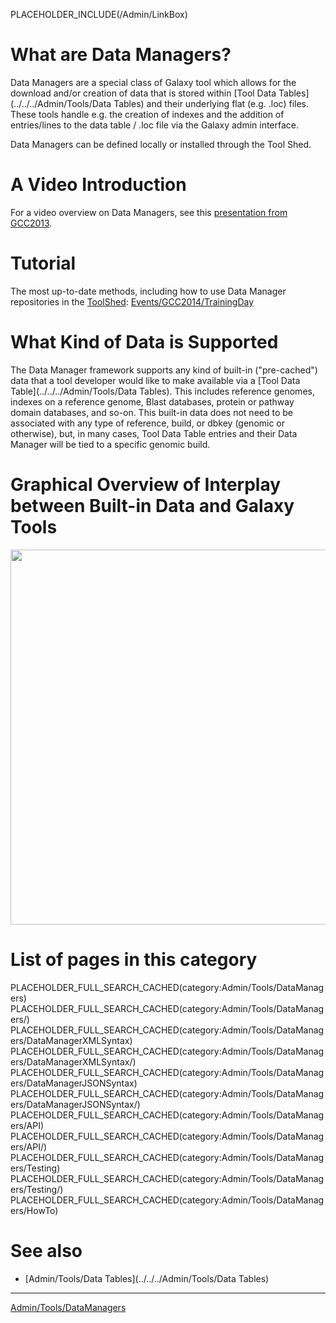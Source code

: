 PLACEHOLDER_INCLUDE(/Admin/LinkBox)

# What are Data Managers?

Data Managers are a special class of Galaxy tool which allows for the download and/or creation of data that is stored within [Tool Data Tables](../../../Admin/Tools/Data Tables) and their underlying flat (e.g. .loc) files. These tools handle e.g. the creation of indexes and the addition of entries/lines to the data table / .loc file via the Galaxy admin interface. 

Data Managers can be defined locally or installed through the Tool Shed.

# A Video Introduction

For a video overview on Data Managers, see this [presentation from GCC2013](http://vimeo.com/74265510).

# Tutorial

The most up-to-date methods, including how to use Data Manager repositories in the [ToolShed](../../../ToolShed): [Events/GCC2014/TrainingDay](/src/Events/GCC2014/TrainingDay/index.md#tool_development_from_bright_idea_to_toolshed_-_data_managers)

# What Kind of Data is Supported

The Data Manager framework supports any kind of built-in ("pre-cached") data that a tool developer would like to make available via a [Tool Data Table](../../../Admin/Tools/Data Tables). This includes reference genomes, indexes on a reference genome, Blast databases, protein or pathway domain databases, and so-on. This built-in data does not need to be associated with any type of reference, build, or dbkey (genomic or otherwise), but, in many cases, Tool Data Table entries and their Data Manager will be tied to a specific genomic build.

# Graphical Overview of Interplay between Built-in Data and Galaxy Tools

<a href='../../../attachment:data_managers_figure_S1_schematic_overview.png'><img src="data_managers_figure_S1_schematic_overview.png" alt="" width=600 /></a> 

# List of pages in this category

PLACEHOLDER_FULL_SEARCH_CACHED(category:Admin/Tools/DataManagers)
PLACEHOLDER_FULL_SEARCH_CACHED(category:Admin/Tools/DataManagers/)
PLACEHOLDER_FULL_SEARCH_CACHED(category:Admin/Tools/DataManagers/DataManagerXMLSyntax)
PLACEHOLDER_FULL_SEARCH_CACHED(category:Admin/Tools/DataManagers/DataManagerXMLSyntax/)
PLACEHOLDER_FULL_SEARCH_CACHED(category:Admin/Tools/DataManagers/DataManagerJSONSyntax)
PLACEHOLDER_FULL_SEARCH_CACHED(category:Admin/Tools/DataManagers/DataManagerJSONSyntax/)
PLACEHOLDER_FULL_SEARCH_CACHED(category:Admin/Tools/DataManagers/API)
PLACEHOLDER_FULL_SEARCH_CACHED(category:Admin/Tools/DataManagers/API/)
PLACEHOLDER_FULL_SEARCH_CACHED(category:Admin/Tools/DataManagers/Testing)
PLACEHOLDER_FULL_SEARCH_CACHED(category:Admin/Tools/DataManagers/Testing/)
PLACEHOLDER_FULL_SEARCH_CACHED(category:Admin/Tools/DataManagers/HowTo)

# See also

* [Admin/Tools/Data Tables](../../../Admin/Tools/Data Tables)

----

[Admin/Tools/DataManagers](/src/Admin/Tools/DataManagers/index.md)
